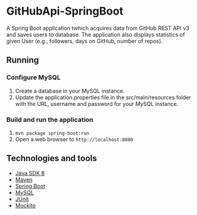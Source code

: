 # GitHubApi-SpringBoot

A Spring Boot application twhich acquires data from GitHub REST API v3 and saves users to database. The application also displays statistics of given User (e.g., followers, days on GitHub, number of repos).

## Running

### Configure MySQL

1. Create a database in your MySQL instance.
2. Update the application.properties file in the src/main/resources folder with the URL, username and password for your MySQL instance. 

### Build and run the application

1. `mvn package spring-boot:run`
2. Open a web browser to `http://localhost:8080`


## Technologies and tools
* [Java SDK 8](http://www.oracle.com/technetwork/java/javase/downloads/jdk8-downloads-2133151.html)
* [Maven](https://maven.apache.org/)
* [Spring Boot](https://spring.io/projects/spring-boot)
* [MySQL](https://www.mysql.com/)
* [JUnit](https://junit.org/junit4/)
* [Mockito](http://site.mockito.org/)
